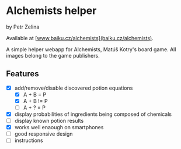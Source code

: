 # Alchemists helper
by Petr Zelina

Available at [www.baiku.cz/alchemists](baiku.cz/alchemists).

A simple helper webapp for Alchemists, Matúš Kotry's board game. All images belong to the game publishers.

## Features
- [x] add/remove/disable discovered potion equations
    - [x] A + B = P
    - [x] A + B != P
    - [ ] A + ? = P
- [x] display probabilities of ingredients being composed of chemicals
- [ ] display known potion results
- [x] works well enaough on smartphones
- [ ] good responsive design
- [ ] instructions
